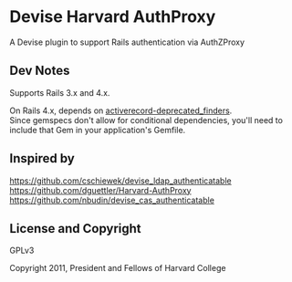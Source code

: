 # Devise Harvard AuthProxy

A Devise plugin to support Rails authentication via AuthZProxy

## Dev Notes

Supports Rails 3.x and 4.x.

On Rails 4.x, depends on [activerecord-deprecated_finders](https://github.com/rails/activerecord-deprecated_finders).  
Since gemspecs don't allow for conditional dependencies, you'll need to include that Gem in your application's Gemfile.

## Inspired by

https://github.com/cschiewek/devise_ldap_authenticatable
https://github.com/dguettler/Harvard-AuthProxy
https://github.com/nbudin/devise_cas_authenticatable

## License and Copyright

GPLv3

Copyright 2011, President and Fellows of Harvard College
